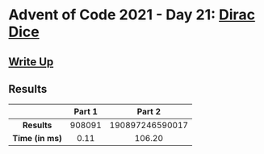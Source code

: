 # Advent of Code 2021 - Day 21: [Dirac Dice](https://adventofcode.com/2021/day/21)

## [Write Up](https://codingap.github.io/advent-of-code/writeups/2021/day21)

## Results

|                  | **Part 1** | **Part 2** |
| :--------------: | :--------: | :--------: |
|   **Results**    | 908091 | 190897246590017 |
| **Time (in ms)** | 0.11 | 106.20 |
